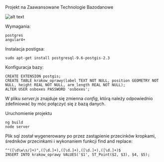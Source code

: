 Projekt na Zaawansowane Technologie Bazodanowe

![alt text](https://i.imgur.com/lxWH0lr.png)

Wymagania:
```
postgres
angular4+
```

Instalacja postigsa:
```
sudo apt-get install postgresql-9.6-postgis-2.3
```

Konfiguracja bazy:
```
CREATE EXTENSION postgis;
CREATE TABLE krakow_oprawy(label TEXT NOT NULL, position GEOMETRY NOT NULL, height REAL NOT NULL, arm_length REAL NOT NULL);
ALTER USER osboxes PASSWORD 'osboxes';
```

W pliku *server.js* znajduje się zmienna *config*, którą należy odpowiednio zdefiniować by móc połączyć się z bazą danych.

Uruchomienie projektu
```
ng build
node server
```

Plik sql został wygenerowany po przez zastąpienie przecinków kropkami, średników przecinkami i wykonaniem funkcji find and replace:
```
^"([\d\w\s/]+)",([\d.]+),([\d.]+),([\d.]+),([\d.]+)$
INSERT INTO krakow_oprawy VALUES('$1', ST_Point($2, $3), $4, $5);
```
